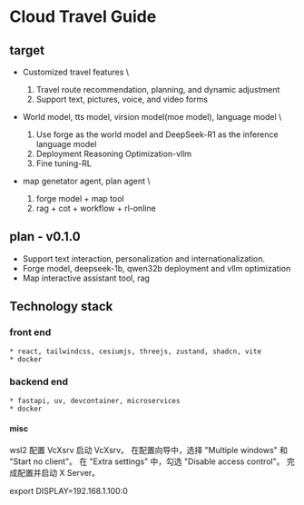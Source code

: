 # Cloud Travel Guide

## target

* Customized travel features \
    1. Travel route recommendation, planning, and dynamic adjustment
    2. Support text, pictures, voice, and video forms

* World model, tts model, virsion model(moe model), language model \
    1. Use forge as the world model and DeepSeek-R1 as the inference language model
    2. Deployment Reasoning Optimization-vllm
    3. Fine tuning-RL

* map genetator agent, plan agent \
    1. forge model + map tool
    2. rag + cot + workflow + rl-online

## plan - v0.1.0

* Support text interaction, personalization and internationalization.
* Forge model, deepseek-1b, qwen32b deployment and vllm optimization
* Map interactive assistant tool, rag


##  Technology stack

### front end
    * react, tailwindcss, cesiumjs, threejs, zustand, shadcn, vite
    * docker

### backend end
    * fastapi, uv, devcontainer, microservices
    * docker


#### misc

wsl2
配置 VcXsrv
    启动 VcXsrv。
    在配置向导中，选择 "Multiple windows" 和 "Start no client"。
    在 "Extra settings" 中，勾选 "Disable access control"。
    完成配置并启动 X Server。

export DISPLAY=192.168.1.100:0